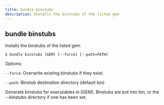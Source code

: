 ```yaml
---
title: bundle binstubs
description: Installs the binstubs of the listed gem
---
```


## bundle binstubs

Installs the binstubs of the listed gem

    $ bundle binstubs [GEM] [--force] [--path=PATH]

Options:

<code>--force</code>: Overwrite existing binstubs if they exist.

<code>--path</code>: Binstub destination directory (default bin)

Generate binstubs for executables in [GEM]. Binstubs are put into bin,
or the --binstubs directory if one has been set.
